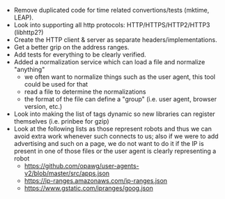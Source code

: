 
* Remove duplicated code for time related convertions/tests (mktime, LEAP).
* Look into supporting all http protocols: HTTP/HTTPS/HTTP2/HTTP3 (libhttp2?)
* Create the HTTP client & server as separate headers/implementations.
* Get a better grip on the address ranges.
* Add tests for everything to be clearly verified.
* Added a normalization service which can load a file and normalize "anything"
  - we often want to normalize things such as the user agent, this tool could
    be used for that
  - read a file to determine the normalizations
  - the format of the file can define a "group" (i.e. user agent, browser
    version, etc.)
* Look into making the list of tags dynamic so new libraries can register
  themselves (i.e. prinbee for gzip)
* Look at the following lists as those represent robots and thus we can avoid
  extra work whenever such connects to us; also if we were to add advertising
  and such on a page, we do not want to do it if the IP is present in one of
  those files or the user agent is clearly representing a robot
  - https://github.com/opawg/user-agents-v2/blob/master/src/apps.json
  - https://ip-ranges.amazonaws.com/ip-ranges.json
  - https://www.gstatic.com/ipranges/goog.json

